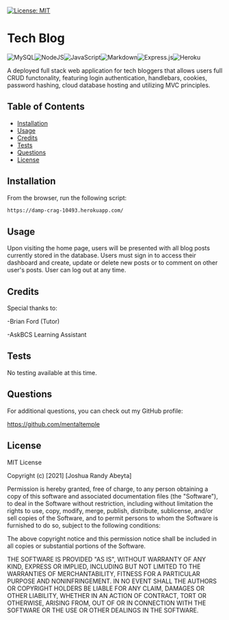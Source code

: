 [![License: MIT](https://img.shields.io/badge/License-MIT-yellow.svg)](https://opensource.org/licenses/MIT)

# Tech Blog

<img alt="MySQL" src="https://img.shields.io/badge/mysql-%2300f.svg?style=for-the-badge&logo=mysql&logoColor=white"/><img alt="NodeJS" src="https://img.shields.io/badge/node.js-%2343853D.svg?&style=for-the-badge&logo=node.js&logoColor=white"/><img alt="JavaScript" src="https://img.shields.io/badge/javascript-%23323330.svg?&style=for-the-badge&logo=javascript&logoColor=%23F7DF1E"/><img alt="Markdown" src="https://img.shields.io/badge/markdown-%23000000.svg?style=for-the-badge&logo=markdown&logoColor=white"/><img alt="Express.js" src="https://img.shields.io/badge/express.js-%23404d59.svg?style=for-the-badge&logo=express&logoColor=%2361DAFB"/><img alt="Heroku" src="https://img.shields.io/badge/heroku-%23430098.svg?style=for-the-badge&logo=heroku&logoColor=white"/>

A deployed full stack web application for tech bloggers that allows users full CRUD functonality, featuring login authentication, handlebars, cookies, password hashing, cloud database hosting and utilizing MVC principles.

## Table of Contents

- [Installation](#installation)
- [Usage](#usage)
- [Credits](#credits)
- [Tests](#tests)
- [Questions](#questions)
- [License](#license)

## Installation

From the browser, run the following script:

```bash
https://damp-crag-10493.herokuapp.com/
```

## Usage

Upon visiting the home page, users will be presented with all blog posts currently stored in the database. Users must sign in to access their dashboard and create, update or delete new posts or to comment on other user's posts. User can log out at any time.

## Credits

Special thanks to:

-Brian Ford (Tutor)

-AskBCS Learning Assistant

## Tests

No testing available at this time.

## Questions

For additional questions, you can check out my GitHub profile:

https://github.com/mentaltemple

## License

MIT License

Copyright (c) [2021] [Joshua Randy Abeyta]

Permission is hereby granted, free of charge, to any person obtaining a copy
of this software and associated documentation files (the "Software"), to deal
in the Software without restriction, including without limitation the rights
to use, copy, modify, merge, publish, distribute, sublicense, and/or sell
copies of the Software, and to permit persons to whom the Software is
furnished to do so, subject to the following conditions:

The above copyright notice and this permission notice shall be included in all
copies or substantial portions of the Software.

THE SOFTWARE IS PROVIDED "AS IS", WITHOUT WARRANTY OF ANY KIND, EXPRESS OR
IMPLIED, INCLUDING BUT NOT LIMITED TO THE WARRANTIES OF MERCHANTABILITY,
FITNESS FOR A PARTICULAR PURPOSE AND NONINFRINGEMENT. IN NO EVENT SHALL THE
AUTHORS OR COPYRIGHT HOLDERS BE LIABLE FOR ANY CLAIM, DAMAGES OR OTHER
LIABILITY, WHETHER IN AN ACTION OF CONTRACT, TORT OR OTHERWISE, ARISING FROM,
OUT OF OR IN CONNECTION WITH THE SOFTWARE OR THE USE OR OTHER DEALINGS IN THE
SOFTWARE.

```

```
